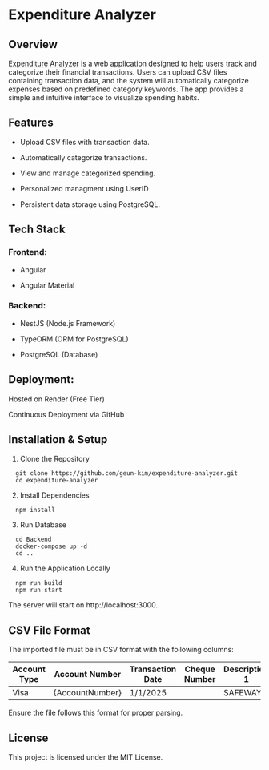 # Expenditure Analyzer 

## Overview

[Expenditure Analyzer](https://expenditure-analyzer-6teq.onrender.com/dashboard) is a web application designed to help users track and categorize their financial transactions. Users can upload CSV files containing transaction data, and the system will automatically categorize expenses based on predefined category keywords. The app provides a simple and intuitive interface to visualize spending habits.

## Features

- Upload CSV files with transaction data.

- Automatically categorize transactions.

- View and manage categorized spending.

- Personalized managment using UserID

- Persistent data storage using PostgreSQL.

## Tech Stack

### Frontend:

- Angular

- Angular Material

### Backend:

- NestJS (Node.js Framework)

- TypeORM (ORM for PostgreSQL)

- PostgreSQL (Database)

## Deployment:

Hosted on Render (Free Tier)

Continuous Deployment via GitHub

## Installation & Setup

1. Clone the Repository

```
  git clone https://github.com/geun-kim/expenditure-analyzer.git
  cd expenditure-analyzer
```

2. Install Dependencies

```
  npm install
```

3. Run Database

```
  cd Backend
  docker-compose up -d
  cd ..
```

4. Run the Application Locally

```
  npm run build 
  npm run start
```

The server will start on http://localhost:3000.

## CSV File Format

The imported file must be in CSV format with the following columns:

| Account Type | Account Number   | Transaction Date | Cheque Number | Description 1                      | Description 2 | CAD$  | USD$  |
|-------------|-----------------|----------------|--------------|--------------------------------|-------------|------|------|
| Visa        | {AccountNumber} | 1/1/2025       |              | SAFEWAY |             | -17.54 |      |


Ensure the file follows this format for proper parsing.

## License

This project is licensed under the MIT License.